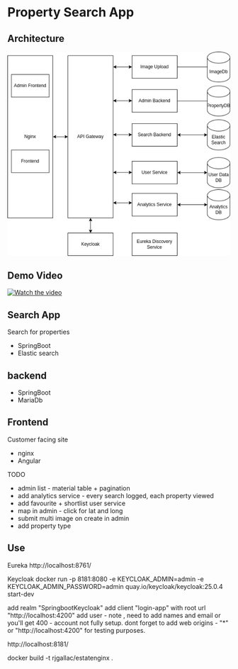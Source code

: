 # Property Search App


## Architecture

![alt text](https://github.com/rjgallac/estatesearch/blob/c6c8065e1841a355955c0bb0cd980aa4f696c65b/toplevelarchitecture.drawio.png)


## Demo Video

[![Watch the video](https://img.youtube.com/vi/FXfud3NmZJ0/0.jpg)](https://youtu.be/FXfud3NmZJ0)

## Search App

Search for properties 

- SpringBoot
- Elastic search 

##  backend

- SpringBoot
- MariaDb

## Frontend

Customer facing site

- nginx
- Angular

TODO
- admin list - material table + pagination
- add analytics service - every search logged, each property viewed
- add favourite + shortlist user service
- map in admin - click for lat and long
- submit multi image on create in admin
- add property type

## Use

Eureka
http://localhost:8761/

Keycloak
docker run -p 8181:8080 -e KEYCLOAK_ADMIN=admin -e KEYCLOAK_ADMIN_PASSWORD=admin quay.io/keycloak/keycloak:25.0.4 start-dev

add realm "SpringbootKeycloak"
add client "login-app" with root url "http://localhost:4200"
add user - note , need to add names and email or you'll get 400 - account not fully setup.
dont forget to add web origins - "*"  or "http://localhost:4200" for testing purposes.

http://localhost:8181/

docker build -t rjgallac/estatenginx .
